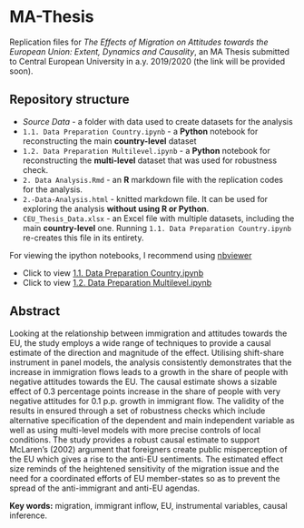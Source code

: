 # MA-Thesis
Replication files for *The Effects of Migration on Attitudes towards the European Union: Extent, Dynamics and Causality*, an MA Thesis submitted to Central European University in a.y. 2019/2020 (the link will be provided soon).

## Repository structure

- *Source Data* - a folder with data used to create datasets for the analysis
- `1.1. Data Preparation Country.ipynb` - a **Python** notebook for reconstructing the main **country-level** dataset
- `1.2. Data Preparation Multilevel.ipynb` - a **Python** notebook for reconstructing the **multi-level** dataset that was used for robustness check.
- `2. Data Analysis.Rmd` - an **R** markdown file with the replication codes for the analysis.
- `2.-Data-Analysis.html` - knitted markdown file. It can be used for exploring the analysis **without using R or Python**.
- `CEU_Thesis_Data.xlsx` - an Excel file with multiple datasets, including the main **country-level** one. Running `1.1. Data Preparation Country.ipynb` re-creates this file in its entirety.

For viewing the ipython notebooks, I recommend using [nbviewer](https://nbviewer.jupyter.org)

- Click to view [1.1. Data Preparation Country.ipynb](https://nbviewer.jupyter.org/github/alinacherkas/MA-Thesis/blob/master/1.1.%20Data%20Preparation%20Country.ipynb)
- Click to view [1.2. Data Preparation Multilevel.ipynb](https://nbviewer.jupyter.org/github/alinacherkas/MA-Thesis/blob/master/1.2.%20Data%20Preparation%20Multilevel.ipynb)

## Abstract

Looking at the relationship between immigration and attitudes towards the EU, the study employs a wide range of techniques to provide a causal estimate of the direction and magnitude of the effect. Utilising shift-share instrument in panel models, the analysis consistently demonstrates that the increase in immigration flows leads to a growth in the share of people with negative attitudes towards the EU. The causal estimate shows a sizable effect of 0.3 percentage points increase in the share of people with very negative attitudes for 0.1 p.p. growth in immigrant flow. The validity of the results in ensured through a set of robustness checks which include alternative specification of the dependent and main independent variable as well as using multi-level models with more precise controls of local conditions. The study provides a robust causal estimate to support McLaren’s (2002) argument that foreigners create public misperception of the EU which gives a rise to the anti-EU sentiments. The estimated effect size reminds of the heightened sensitivity of the migration issue and the need for a coordinated efforts of EU member-states so as to prevent the spread of the anti-immigrant and anti-EU agendas.

**Key words:** migration, immigrant inflow, EU, instrumental variables, causal inference.
